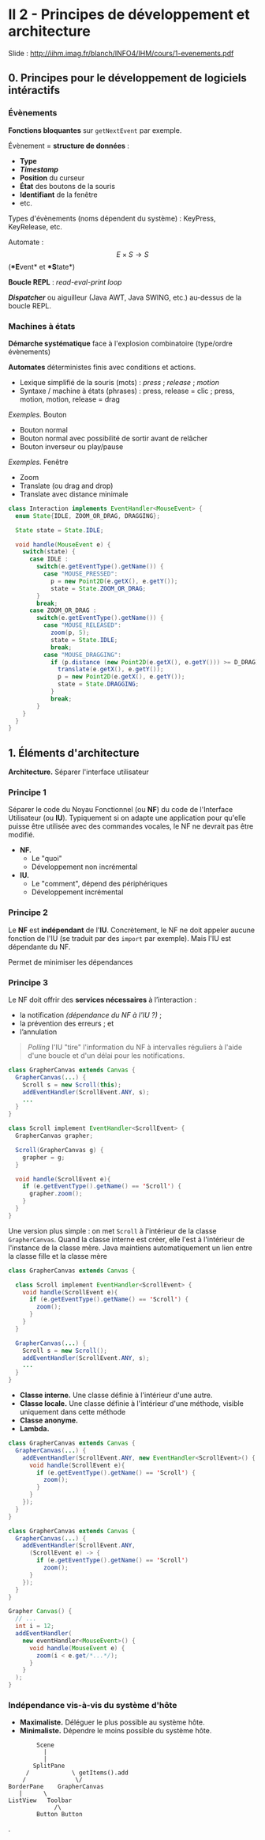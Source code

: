 # II 2 - Principes de développement et architecture

Slide : <http://iihm.imag.fr/blanch/INFO4/IHM/cours/1-evenements.pdf>

## 0. Principes pour le développement de logiciels intéractifs

### Évènements

**Fonctions bloquantes** sur `getNextEvent` par exemple.

Évènement = **structure de données** :

- **Type**
- **_Timestamp_**
- **Position** du curseur
- **État** des boutons de la souris
- **Identifiant** de la fenêtre
- etc.

Types d'évènements (noms dépendent du système) : KeyPress, KeyRelease, etc.

Automate : $$E \times S \rightarrow S$$ (**\*E**vent\* et **\*S**tate\*)

**Boucle REPL** : _read-eval-print loop_

**_Dispatcher_** ou aiguilleur (Java AWT, Java SWING, etc.) au-dessus de la boucle REPL.

### Machines à états

**Démarche systématique** face à l'explosion combinatoire (type/ordre évènements)

**Automates** déterministes finis avec conditions et actions.

- Lexique simplifié de la souris (mots) : _press_ ; _release_ ; _motion_
- Syntaxe / machine à états (phrases) : press, release = clic ; press, motion, motion, release = drag

_Exemples._ Bouton

- Bouton normal
- Bouton normal avec possibilité de sortir avant de relâcher
- Bouton inverseur ou play/pause

_Exemples._ Fenêtre

- Zoom
- Translate (ou drag and drop)
- Translate avec distance minimale

```java
class Interaction implements EventHandler<MouseEvent> {
  enum State{IDLE, ZOOM_OR_DRAG, DRAGGING};

  State state = State.IDLE;

  void handle(MouseEvent e) {
    switch(state) {
      case IDLE :
        switch(e.getEventType().getName()) {
          case "MOUSE_PRESSED":
            p = new Point2D(e.getX(), e.getY());
            state = State.ZOOM_OR_DRAG;
        }
        break;
      case ZOOM_OR_DRAG :
        switch(e.getEventType().getName()) {
          case "MOUSE_RELEASED":
            zoom(p, 5);
            state = State.IDLE;
            break;
          case "MOUSE_DRAGGING":
            if (p.distance (new Point2D(e.getX(), e.getY())) >= D_DRAG) {
              translate(e.getX(), e.getY());
              p = new Point2D(e.getX(), e.getY());
              state = State.DRAGGING;
            }
            break;
        }
    }
  }
}
```

## 1. Éléments d'architecture

**Architecture.** Séparer l'interface utilisateur

### Principe 1

Séparer le code du Noyau Fonctionnel (ou **NF**) du code de l'Interface Utilisateur (ou **IU**). Typiquement si on adapte une application pour qu'elle puisse être utilisée avec des commandes vocales, le NF ne devrait pas être modifié.

- **NF.**
  - Le "quoi"
  - Développement non incrémental
- **IU.**
  - Le "comment", dépend des périphériques
  - Développement incrémental

### Principe 2

Le **NF** est **indépendant** de l'**IU**. Concrètement, le NF ne doit appeler aucune fonction de l'IU (se traduit par des `import` par exemple). Mais l'IU est dépendante du NF.

Permet de minimiser les dépendances

### Principe 3

Le NF doit offrir des **services nécessaires** à l’interaction :

- la notification *(dépendance du NF à l'IU ?)* ;
- la prévention des erreurs ; et
- l’annulation

> *Polling* l'IU "tire" l'information du NF à intervalles réguliers à l'aide d'une boucle et d'un délai pour les notifications.

```Java
class GrapherCanvas extends Canvas {
  GrapherCanvas(...) {
    Scroll s = new Scroll(this);
    addEventHandler(ScrollEvent.ANY, s);
    ...
  }
}
```

```Java
class Scroll implement EventHandler<ScrollEvent> {
  GrapherCanvas grapher;

  Scroll(GrapherCanvas g) {
    grapher = g;
  }

  void handle(ScrollEvent e){
    if (e.getEventType().getName() == 'Scroll') {
      grapher.zoom();
    }
  }
}
```

Une version plus simple : on met `Scroll` à l'intérieur de la classe `GrapherCanvas`. Quand la classe interne est créer, elle l'est à l'intérieur de l'instance de la classe mère. Java maintiens automatiquement un lien entre la classe fille et la classe mère

```Java
class GrapherCanvas extends Canvas {

  class Scroll implement EventHandler<ScrollEvent> {
    void handle(ScrollEvent e){
      if (e.getEventType().getName() == 'Scroll') {
        zoom();
      }
    }
  }

  GrapherCanvas(...) {
    Scroll s = new Scroll();
    addEventHandler(ScrollEvent.ANY, s);
    ...
  }
}
```

- **Classe interne.** Une classe définie à l'intérieur d'une autre.
- **Classe locale.** Une classe définie à l'intérieur d'une méthode, visible uniquement dans cette méthode
- **Classe anonyme.**
- **Lambda.**

```Java
class GrapherCanvas extends Canvas {
  GrapherCanvas(...) {
    addEventHandler(ScrollEvent.ANY, new EventHandler<ScrollEvent>() {
      void handle(ScrollEvent e){
        if (e.getEventType().getName() == 'Scroll') {
          zoom();
        }
      }
    });
  }
}
```

```Java
class GrapherCanvas extends Canvas {
  GrapherCanvas(...) {
    addEventHandler(ScrollEvent.ANY,
      (ScrollEvent e) -> {
        if (e.getEventType().getName() == 'Scroll')
          zoom();
      }
    });
  }
}
```

```java
Grapher Canvas() {
  // ...
  int i = 12;
  addEventHandler(
    new eventHandler<MouseEvent>() {
      void handle(MouseEvent e) {
        zoom(i < e.get/*...*/);
      }
    }
  );
}
```

### Indépendance vis-à-vis du système d'hôte

- **Maximaliste.** Déléguer le plus possible au système hôte.
- **Minimaliste.** Dépendre le moins possible du système hôte.


```text
        Scene
          |
          |
       SplitPane
     /            \ getItems().add
    /              \/
BorderPane    GrapherCanvas
   |      \
ListView   Toolbar
             /\
        Button Button
```









.

